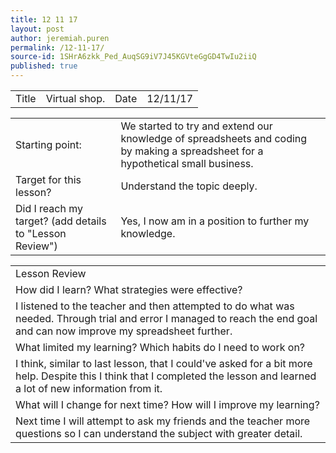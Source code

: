 ```yaml
---
title: 12 11 17
layout: post
author: jeremiah.puren
permalink: /12-11-17/
source-id: 1SHrA6zkk_Ped_AuqSG9iV7J45KGVteGgGD4TwIu2iiQ
published: true
---
```

<table>
  <tr>
    <td>Title</td>
    <td>Virtual shop.</td>
    <td>Date</td>
    <td>12/11/17</td>
  </tr>
</table>


<table>
  <tr>
    <td>Starting point:</td>
    <td>We started to try and extend our knowledge of spreadsheets and coding by making a spreadsheet for a hypothetical small business.</td>
  </tr>
  <tr>
    <td>Target for this lesson?</td>
    <td>Understand the topic deeply.</td>
  </tr>
  <tr>
    <td>Did I reach my target? 
(add details to "Lesson Review")</td>
    <td>Yes, I now am in a position to further my knowledge.</td>
  </tr>
</table>


<table>
  <tr>
    <td>Lesson Review</td>
  </tr>
  <tr>
    <td>How did I learn? What strategies were effective? </td>
  </tr>
  <tr>
    <td>I listened to the teacher and then attempted to do what was needed. Through trial and error I managed to reach the end goal and can now improve my spreadsheet further.</td>
  </tr>
  <tr>
    <td>What limited my learning? Which habits do I need to work on? </td>
  </tr>
  <tr>
    <td>I think, similar to last lesson, that I could've asked for a bit more help. Despite this I think that I completed the lesson and learned a lot of new information from it.</td>
  </tr>
  <tr>
    <td>What will I change for next time? How will I improve my learning?</td>
  </tr>
  <tr>
    <td>Next time I will attempt to ask my friends and the teacher more questions so I can understand the subject with greater detail.</td>
  </tr>
</table>



